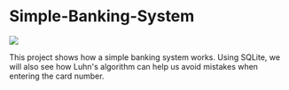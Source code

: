 # Simple-Banking-System

![](https://i.gifer.com/5h1r.gif)

This project shows how a simple banking system works. Using SQLite, we will also see how Luhn's algorithm can help us avoid mistakes when entering the card number.
